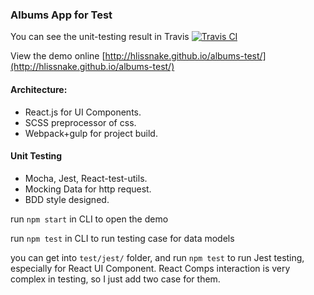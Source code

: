 ### Albums App for Test 

You can see the unit-testing result in Travis [![Travis CI](https://travis-ci.org/hlissnake/albums-test.svg?branch=master)](https://travis-ci.org/hlissnake/albums-test)

View the demo online [http://hlissnake.github.io/albums-test/](http://hlissnake.github.io/albums-test/)

#### Architecture:
* React.js for UI Components.
* SCSS preprocessor of css.
* Webpack+gulp for project build.

#### Unit Testing
* Mocha, Jest, React-test-utils.
* Mocking Data for http request.
* BDD style designed.

run `npm start` in CLI to open the demo

run `npm test` in CLI to run testing case for data models

you can get into `test/jest/` folder, and run `npm test` to run Jest testing, especially for React UI Component.
React Comps interaction is very complex in testing, so I just add two case for them.
